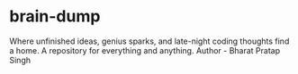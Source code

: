 # brain-dump
Where unfinished ideas, genius sparks, and late-night coding thoughts find a home. A repository for everything and anything.
Author - Bharat Pratap Singh
